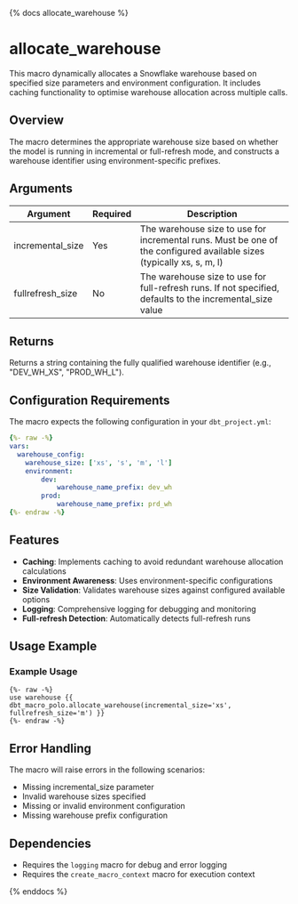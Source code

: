 {% docs allocate_warehouse %}

# allocate_warehouse

This macro dynamically allocates a Snowflake warehouse based on specified size parameters and environment configuration. It includes caching functionality to optimise warehouse allocation across multiple calls.

## Overview

The macro determines the appropriate warehouse size based on whether the model is running in incremental or full-refresh mode, and constructs a warehouse identifier using environment-specific prefixes.

## Arguments

| Argument | Required | Description |
|----------|----------|-------------|
| incremental_size | Yes | The warehouse size to use for incremental runs. Must be one of the configured available sizes (typically xs, s, m, l) |
| fullrefresh_size | No | The warehouse size to use for full-refresh runs. If not specified, defaults to the incremental_size value |

## Returns

Returns a string containing the fully qualified warehouse identifier (e.g., "DEV_WH_XS", "PROD_WH_L").

## Configuration Requirements

The macro expects the following configuration in your `dbt_project.yml`:


```yaml
{%- raw -%}
vars:
  warehouse_config:
    warehouse_size: ['xs', 's', 'm', 'l']
    environment:
        dev:
            warehouse_name_prefix: dev_wh
        prod:
            warehouse_name_prefix: prd_wh
{%- endraw -%}
```

## Features

- **Caching**: Implements caching to avoid redundant warehouse allocation calculations
- **Environment Awareness**: Uses environment-specific configurations
- **Size Validation**: Validates warehouse sizes against configured available options
- **Logging**: Comprehensive logging for debugging and monitoring
- **Full-refresh Detection**: Automatically detects full-refresh runs

## Usage Example

### Example Usage

```jinja
{%- raw -%}
use warehouse {{ dbt_macro_polo.allocate_warehouse(incremental_size='xs', fullrefresh_size='m') }}
{%- endraw -%}
```

## Error Handling

The macro will raise errors in the following scenarios:
- Missing incremental_size parameter
- Invalid warehouse sizes specified
- Missing or invalid environment configuration
- Missing warehouse prefix configuration

## Dependencies

- Requires the `logging` macro for debug and error logging
- Requires the `create_macro_context` macro for execution context

{% enddocs %}
